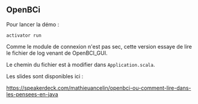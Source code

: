 OpenBCi
--------

Pour lancer la démo :

```
activator run
```

Comme le module de connexion n'est pas sec, cette version essaye de lire le fichier de log venant de OpenBCI_GUI.

Le chemin du fichier est à modifier dans `Application.scala`.

Les slides sont disponibles ici :

https://speakerdeck.com/mathieuancelin/openbci-ou-comment-lire-dans-les-pensees-en-java